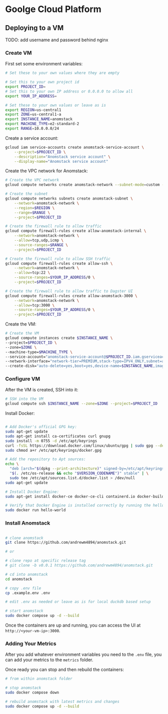 # Goolge Cloud Platform

## Deploying to a VM

TODO: add username and password behind nginx

### Create VM

First set some environment variables:

```bash
# Set these to your own values where they are empty

# Set this to your own project id
export PROJECT_ID=
# Set this to your own IP address or 0.0.0.0 to allow all
export YOUR_IP_ADDRESS=

# Set these to your own values or leave as is
export REGION=us-central1
export ZONE=us-central1-a
export INSTANCE_NAME=anomstack
export MACHINE_TYPE=e2-standard-2
export RANGE=10.0.0.0/24
```

Create a service account:

```bash
gcloud iam service-accounts create anomstack-service-account \
    --project=$PROJECT_ID \
    --description="Anomstack service account" \
    --display-name="Anomstack service account"
```

Create the VPC network for Anomstack:

```bash
# Create the VPC network
gcloud compute networks create anomstack-network --subnet-mode=custom --project=$PROJECT_ID

# Create the subnet
gcloud compute networks subnets create anomstack-subnet \
    --network=anomstack-network \
    --region=$REGION \
    --range=$RANGE \
    --project=$PROJECT_ID

# Create the firewall rule to allow traffic
gcloud compute firewall-rules create allow-anomstack-internal \
    --network=anomstack-network \
    --allow=tcp,udp,icmp \
    --source-ranges=$RANGE \
    --project=$PROJECT_ID

# Create the firewall rule to allow SSH traffic
gcloud compute firewall-rules create allow-ssh \
    --network=anomstack-network \
    --allow=tcp:22 \
    --source-ranges=$YOUR_IP_ADDRESS/0 \
    --project=$PROJECT_ID

# Create the firewall rule to allow traffic to Dagster UI
gcloud compute firewall-rules create allow-anomstack-3000 \
    --network=anomstack-network \
    --allow=tcp:3000 \
    --source-ranges=$YOUR_IP_ADDRESS/0 \
    --project=$PROJECT_ID
```

Create the VM:

```bash
# Create the VM
gcloud compute instances create $INSTANCE_NAME \
--project=$PROJECT_ID \
--zone=$ZONE \
--machine-type=$MACHINE_TYPE \
--service-account="anomstack-service-account@$PROJECT_ID.iam.gserviceaccount.com" \
--network-interface="network-tier=PREMIUM,stack-type=IPV4_ONLY,subnet=anomstack-subnet" \
--create-disk="auto-delete=yes,boot=yes,device-name=$INSTANCE_NAME,image=projects/ubuntu-os-cloud/global/images/ubuntu-2004-focal-v20231101,mode=rw,size=50,type=projects/$PROJECT_ID/zones/$ZONE/diskTypes/pd-balanced"
```

### Configure VM

After the VM is created, SSH into it:

```bash
# SSH into the VM
gcloud compute ssh $INSTANCE_NAME --zone=$ZONE --project=$PROJECT_ID
```

Install Docker:

```bash

# Add Docker's official GPG key:
sudo apt-get update
sudo apt-get install ca-certificates curl gnupg
sudo install -m 0755 -d /etc/apt/keyrings
curl -fsSL https://download.docker.com/linux/ubuntu/gpg | sudo gpg --dearmor -o /etc/apt/keyrings/docker.gpg
sudo chmod a+r /etc/apt/keyrings/docker.gpg

# Add the repository to Apt sources:
echo \
  "deb [arch="$(dpkg --print-architecture)" signed-by=/etc/apt/keyrings/docker.gpg] https://download.docker.com/linux/ubuntu \
  "$(. /etc/os-release && echo "$VERSION_CODENAME")" stable" | \
  sudo tee /etc/apt/sources.list.d/docker.list > /dev/null
sudo apt-get update

# Install Docker Engine:
sudo apt-get install docker-ce docker-ce-cli containerd.io docker-buildx-plugin docker-compose-plugin

# Verify that Docker Engine is installed correctly by running the hello-world image:
sudo docker run hello-world

```

### Install Anomstack

```bash

# clone anomstack
git clone https://github.com/andrewm4894/anomstack.git

# or 

# clone repo at specific release tag
# git clone -b v0.0.1 https://github.com/andrewm4894/anomstack.git

# cd into anomstack
cd anomstack

# copy .env file
cp .example.env .env

# edit .env as needed or leave as is for local duckdb based setup

# start anomstack
sudo docker compose up -d --build
```

Once the containers are up and running, you can access the UI at `http://<your-vm-ip>:3000`.

### Adding Your Metrics

After you add whatever environment variables you need to the `.env` file, you can add your metrics to the `metrics` folder.

Once ready you can stop and then rebuild the containers:

```bash
# from within anomstack folder

# stop anomstack
sudo docker compose down

# rebuild anomstack with latest metrics and changes
sudo docker compose up -d --build

```

